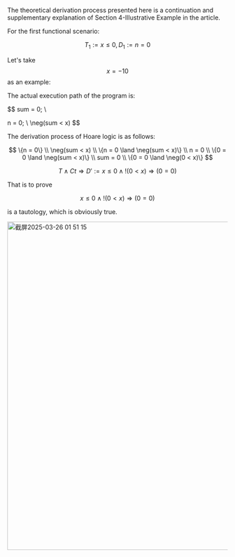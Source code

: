 The theoretical derivation process presented here is a continuation and supplementary explanation of Section 4-Illustrative Example in the article.



For the first functional scenario:

$$
T_1 := x \leq 0, \, D_1 := n = 0
$$

Let's take $$x = -10$$ as an example:

The actual execution path of the program is:

$$
sum = 0; \\

n = 0; \\
\neg(sum < x)
$$

The derivation process of Hoare logic is as follows:

$$
\{n = 0\} \\
\neg(sum < x) \\
\{n = 0 \land \neg(sum < x)\} \\
n = 0 \\
\{0 = 0 \land \neg(sum < x)\} \\
sum = 0 \\
\{0 = 0 \land \neg(0 < x)\}
$$

$$
T \land Ct \Rightarrow D' := x \leq 0 \land !(0 < x) \Rightarrow (0 = 0)
$$

That is to prove

$$
x \leq 0 \land !(0 < x) \Rightarrow (0 = 0)
$$

is a tautology, which is obviously true.

<img width="749" alt="截屏2025-03-26 01 51 15" src="https://github.com/user-attachments/assets/55d3c99d-ebca-4ec9-8370-d62df8830090" />

